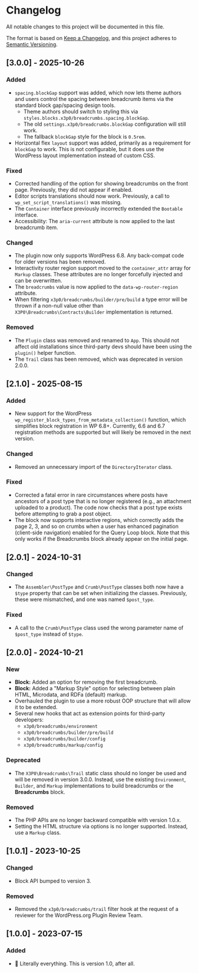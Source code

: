 # Changelog

All notable changes to this project will be documented in this file.

The format is based on [Keep a Changelog](https://keepachangelog.com),
and this project adheres to [Semantic Versioning](https://semver.org/spec/v2.0.0.html).

## [3.0.0] - 2025-10-26

### Added

- `spacing.blockGap` support was added, which now lets theme authors and users control the spacing between breadcrumb items via the standard block gap/spacing design tools.
  - Theme authors should switch to styling this via `styles.blocks.x3p0/breadcrumbs.spacing.blockGap`.
  - The old `settings.x3p0/breadcrumbs.blockGap` configuration will still work.
  - The fallback `blockGap` style for the block is `0.5rem`.
- Horizontal flex `layout` support was added, primarily as a requirement for `blockGap` to work. This is not configurable, but it does use the WordPress layout implementation instead of custom CSS.

### Fixed

- Corrected handling of the option for showing breadcrumbs on the front page. Previously, they did not appear if enabled.
- Editor scripts translations should now work. Previously, a call to `wp_set_script_translations()` was missing.
- The `Container` interface previously incorrectly extended the `Bootable` interface.
- Accessibility: The `aria-current` attribute is now applied to the last breadcrumb item.

### Changed

- The plugin now only supports WordPress 6.8. Any back-compat code for older versions has been removed.
- Interactivity router region support moved to the `container_attr` array for `Markup` classes. These attributes are no longer forcefully injected and can be overwritten.
- The `breadcrumbs` value is now applied to the `data-wp-router-region` attribute.
- When filtering `x3p0/breadcrumbs/builder/pre/build` a type error will be thrown if a non-null value other than `X3P0\Breadcrumbs\Contracts\Builder` implementation is returned.

### Removed

- The `Plugin` class was removed and renamed to `App`. This should not affect old installations since third-party devs should have been using the `plugin()` helper function.
- The `Trail` class has been removed, which was deprecated in version 2.0.0.


## [2.1.0] - 2025-08-15

### Added

- New support for the WordPress `wp_register_block_types_from_metadata_collection()` function, which simplifies block registration in WP 6.8+. Currently, 6.6 and 6.7 registration methods are supported but will likely be removed in the next version.

### Changed

- Removed an unnecessary import of the `DirectoryIterator` class.

### Fixed

- Corrected a fatal error in rare circumstances where posts have ancestors of a post type that is no longer registered (e.g., an attachment uploaded to a product). The code now checks that a post type exists before attempting to grab a post object.
- The block now supports interactive regions, which correctly adds the page 2, 3, and so on crumbs when a user has enhanced pagination (client-side navigation) enabled for the Query Loop block. Note that this only works if the Breadcrumbs block already appear on the initial page.

## [2.0.1] - 2024-10-31

### Changed

- The `Assembler\PostType` and `Crumb\PostType` classes both now have a `$type` property that can be set when initializing the classes. Previously, these were mismatched, and one was named `$post_type`.

### Fixed

- A call to the `Crumb\PostType` class used the wrong parameter name of `$post_type` instead of `$type`.

## [2.0.0] - 2024-10-21

### New

- **Block:** Added an option for removing the first breadcrumb.
- **Block:** Added a "Markup Style" option for selecting between plain HTML, Microdata, and RDFa (default) markup.
- Overhauled the plugin to use a more robust OOP structure that will allow it to be extended.
- Several new hooks that act as extension points for third-party developers:
	- `x3p0/breadcrumbs/environment`
	- `x3p0/breadcrumbs/builder/pre/build`
	- `x3p0/breadcrumbs/builder/config`
	- `x3p0/breadcrumbs/markup/config`

### Deprecated

- The `X3P0\Breadcrumbs\Trail` static class should no longer be used and will be removed in version 3.0.0. Instead, use the existing `Environment`, `Builder`, and `Markup` implementations to build breadcrumbs or the **Breadcrumbs** block.

### Removed

- The PHP APIs are no longer backward compatible with version 1.0.x.
- Setting the HTML structure via options is no longer supported. Instead, use a `Markup` class.

## [1.0.1] - 2023-10-25

### Changed

- Block API bumped to version 3.

### Removed

- Removed the `x3p0/breadcrumbs/trail` filter hook at the request of a reviewer for the WordPress.org Plugin Review Team.

## [1.0.0] - 2023-07-15

### Added

- 🎉 Literally everything. This is version 1.0, after all.
